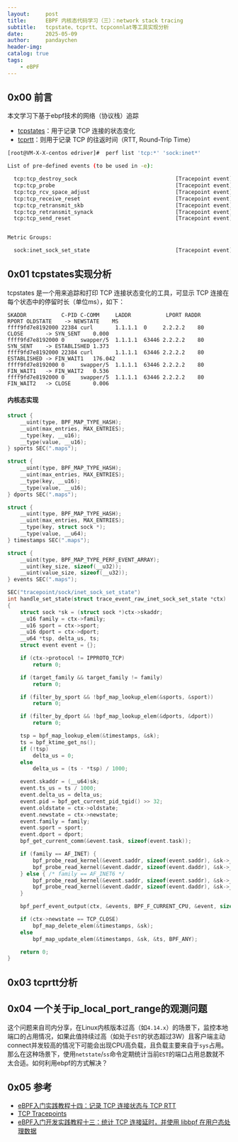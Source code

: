 ```yaml
---
layout:     post
title:      EBPF 内核态代码学习（三）：network stack tracing
subtitle:   tcpstate、tcprtt、tcpconnlat等工具实现分析
date:       2025-05-09
author:     pandaychen
header-img:
catalog: true
tags:
    - eBPF
---
```


##  0x00 前言
本文学习下基于ebpf技术的网络（协议栈）追踪

-   [tcpstates]()：用于记录 TCP 连接的状态变化
-   [tcprtt]()：则用于记录 TCP 的往返时间（RTT, Round-Trip Time）

```BASH
[root@VM-X-X-centos edriver]#  perf list 'tcp:*' 'sock:inet*'

List of pre-defined events (to be used in -e):

  tcp:tcp_destroy_sock                               [Tracepoint event]
  tcp:tcp_probe                                      [Tracepoint event]
  tcp:tcp_rcv_space_adjust                           [Tracepoint event]
  tcp:tcp_receive_reset                              [Tracepoint event]
  tcp:tcp_retransmit_skb                             [Tracepoint event]
  tcp:tcp_retransmit_synack                          [Tracepoint event]
  tcp:tcp_send_reset                                 [Tracepoint event]


Metric Groups:

  sock:inet_sock_set_state                           [Tracepoint event]
```

##  0x01    tcpstates实现分析
tcpstates 是一个用来追踪和打印 TCP 连接状态变化的工具，可显示 TCP 连接在每个状态中的停留时长（单位ms），如下：

```TEXT
SKADDR           C-PID C-COMM     LADDR           LPORT RADDR           RPORT OLDSTATE    -> NEWSTATE    MS
ffff9fd7e8192000 22384 curl       1.1.1.1  0     2.2.2.2    80    CLOSE       -> SYN_SENT    0.000
ffff9fd7e8192000 0     swapper/5  1.1.1.1  63446 2.2.2.2    80    SYN_SENT    -> ESTABLISHED 1.373
ffff9fd7e8192000 22384 curl       1.1.1.1  63446 2.2.2.2    80    ESTABLISHED -> FIN_WAIT1   176.042
ffff9fd7e8192000 0     swapper/5  1.1.1.1  63446 2.2.2.2    80    FIN_WAIT1   -> FIN_WAIT2   0.536
ffff9fd7e8192000 0     swapper/5  1.1.1.1  63446 2.2.2.2    80    FIN_WAIT2   -> CLOSE       0.006
```

####    内核态实现

```CPP
struct {
    __uint(type, BPF_MAP_TYPE_HASH);
    __uint(max_entries, MAX_ENTRIES);
    __type(key, __u16);
    __type(value, __u16);
} sports SEC(".maps");

struct {
    __uint(type, BPF_MAP_TYPE_HASH);
    __uint(max_entries, MAX_ENTRIES);
    __type(key, __u16);
    __type(value, __u16);
} dports SEC(".maps");

struct {
    __uint(type, BPF_MAP_TYPE_HASH);
    __uint(max_entries, MAX_ENTRIES);
    __type(key, struct sock *);
    __type(value, __u64);
} timestamps SEC(".maps");

struct {
    __uint(type, BPF_MAP_TYPE_PERF_EVENT_ARRAY);
    __uint(key_size, sizeof(__u32));
    __uint(value_size, sizeof(__u32));
} events SEC(".maps");

SEC("tracepoint/sock/inet_sock_set_state")
int handle_set_state(struct trace_event_raw_inet_sock_set_state *ctx)
{
    struct sock *sk = (struct sock *)ctx->skaddr;
    __u16 family = ctx->family;
    __u16 sport = ctx->sport;
    __u16 dport = ctx->dport;
    __u64 *tsp, delta_us, ts;
    struct event event = {};

    if (ctx->protocol != IPPROTO_TCP)
        return 0;

    if (target_family && target_family != family)
        return 0;

    if (filter_by_sport && !bpf_map_lookup_elem(&sports, &sport))
        return 0;

    if (filter_by_dport && !bpf_map_lookup_elem(&dports, &dport))
        return 0;

    tsp = bpf_map_lookup_elem(&timestamps, &sk);
    ts = bpf_ktime_get_ns();
    if (!tsp)
        delta_us = 0;
    else
        delta_us = (ts - *tsp) / 1000;

    event.skaddr = (__u64)sk;
    event.ts_us = ts / 1000;
    event.delta_us = delta_us;
    event.pid = bpf_get_current_pid_tgid() >> 32;
    event.oldstate = ctx->oldstate;
    event.newstate = ctx->newstate;
    event.family = family;
    event.sport = sport;
    event.dport = dport;
    bpf_get_current_comm(&event.task, sizeof(event.task));

    if (family == AF_INET) {
        bpf_probe_read_kernel(&event.saddr, sizeof(event.saddr), &sk->__sk_common.skc_rcv_saddr);
        bpf_probe_read_kernel(&event.daddr, sizeof(event.daddr), &sk->__sk_common.skc_daddr);
    } else { /* family == AF_INET6 */
        bpf_probe_read_kernel(&event.saddr, sizeof(event.saddr), &sk->__sk_common.skc_v6_rcv_saddr.in6_u.u6_addr32);
        bpf_probe_read_kernel(&event.daddr, sizeof(event.daddr), &sk->__sk_common.skc_v6_daddr.in6_u.u6_addr32);
    }

    bpf_perf_event_output(ctx, &events, BPF_F_CURRENT_CPU, &event, sizeof(event));

    if (ctx->newstate == TCP_CLOSE)
        bpf_map_delete_elem(&timestamps, &sk);
    else
        bpf_map_update_elem(&timestamps, &sk, &ts, BPF_ANY);

    return 0;
}
```

##  0x03    tcprtt分析

##  0x04 一个关于ip_local_port_range的观测问题
这个问题来自司内分享，在Linux内核版本过高（如`4.14.x`）的场景下，监控本地端口的占用情况，如果此值持续过高（如处于`EST`的状态超过3W）且客户端主动connect并发较高的情况下可能会出现CPU高负载，且负载主要来自于`sys`占用。那么在这种场景下，使用`netstate`/`ss`命令定期统计当前`EST`的端口占用总数就不太合适。如何利用ebpf的方式解决？


##  0x05  参考
-   [eBPF入门实践教程十四：记录 TCP 连接状态与 TCP RTT](https://eunomia.dev/zh/tutorials/14-tcpstates/)
-   [TCP Tracepoints](https://www.brendangregg.com/blog/2018-03-22/tcp-tracepoints.html)
-   [eBPF入门开发实践教程十三：统计 TCP 连接延时，并使用 libbpf 在用户态处理数据](https://eunomia.dev/zh/tutorials/13-tcpconnlat/)